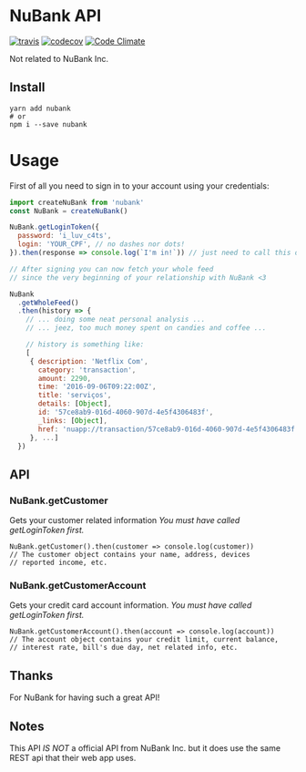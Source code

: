NuBank API
==========
[![travis](https://travis-ci.org/Astrocoders/nubank-api.svg?branch=develop)](https://travis-ci.org/Astrocoders/nubank-api)
[![codecov](https://codecov.io/gh/Astrocoders/nubank-api/branch/develop/graph/badge.svg)](https://codecov.io/gh/Astrocoders/nubank-api)
[![Code Climate](https://codeclimate.com/repos/580b95b28039330d4c0040e2/badges/a005df44d49d97fbe561/gpa.svg)](https://codeclimate.com/repos/580b95b28039330d4c0040e2/feed)

Not related to NuBank Inc.

## Install
```
yarn add nubank
# or
npm i --save nubank
```

# Usage
First of all you need to sign in to your account using your credentials:

```js
import createNuBank from 'nubank'
const NuBank = createNuBank()

NuBank.getLoginToken({
  password: 'i_luv_c4ts',
  login: 'YOUR_CPF', // no dashes nor dots!
}).then(response => console.log(`I'm in!`)) // just need to call this once

// After signing you can now fetch your whole feed
// since the very beginning of your relationship with NuBank <3

NuBank
  .getWholeFeed()
  .then(history => {
    // ... doing some neat personal analysis ...
    // ... jeez, too much money spent on candies and coffee ...

    // history is something like:
    [
     { description: 'Netflix Com',
       category: 'transaction',
       amount: 2290,
       time: '2016-09-06T09:22:00Z',
       title: 'serviços',
       details: [Object],
       id: '57ce8ab9-016d-4060-907d-4e5f4306483f',
       _links: [Object],
       href: 'nuapp://transaction/57ce8ab9-016d-4060-907d-4e5f4306483f'
     }, ...]
  })
```

## API
### NuBank.getCustomer
Gets your customer related information
_You must have called getLoginToken first._
```
NuBank.getCustomer().then(customer => console.log(customer))
// The customer object contains your name, address, devices
// reported income, etc.
```
### NuBank.getCustomerAccount
Gets your credit card account information.
_You must have called getLoginToken first._
```
NuBank.getCustomerAccount().then(account => console.log(account))
// The account object contains your credit limit, current balance,
// interest rate, bill's due day, net related info, etc.
```

## Thanks
For NuBank for having such a great API! 

## Notes
This API _IS NOT_ a official API from NuBank Inc. but it does use the same REST api that
their web app uses.
